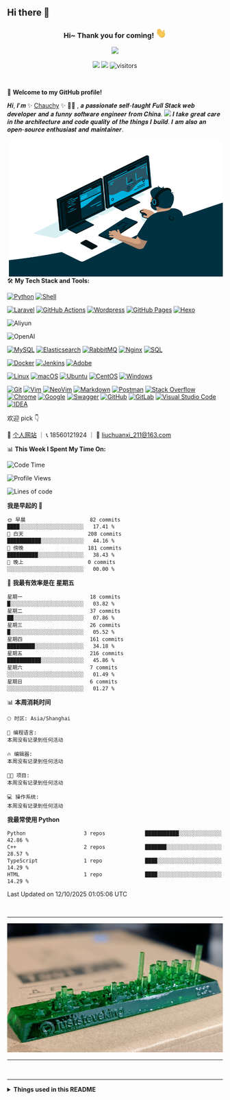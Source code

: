 ## Hi there 👋

<!--
**chauchy-Liu/chauchy-Liu** is a ✨ _special_ ✨ repository because its `README.md` (this file) appears on your GitHub profile.

Here are some ideas to get you started:

- 🔭 I’m currently working on ...
- 🌱 I’m currently learning ...
- 👯 I’m looking to collaborate on ...
- 🤔 I’m looking for help with ...
- 💬 Ask me about ...
- 📫 How to reach me: ...
- 😄 Pronouns: ...
- ⚡ Fun fact: ...
-->
<h3 align="center">
    Hi~ Thank you for coming!
    <img src="./imgs/hands.webp" width="25px">
</h3>


<!-- Typing SVG - https://github.com/DenverCoder1/readme-typing-svg -->
<!-- Typing SVG Fast Demo - https://readme-typing-svg.herokuapp.com/demo/ -->
<p align="center">
    <img src="https://readme-typing-svg.herokuapp.com?color=e65e2a&width=380&height=45&lines=Full+Stack+web+developer;Self-taught+Code+Designer;Always+learning+new+things">
</p>

<p align="center">
    <img src="https://img.shields.io/badge/gender-%F0%9F%A4%B5 gentleman-critical">
    <!-- <img src="https://img.shields.io/static/v1?label=wechat&message=Alex5198023&color=7BB32E&logo=wechat"> -->
    <a href="https://chauchy-liu.github.io" target="_blank"><img src="https://img.shields.io/badge/website-chauchy--liu.github.io-orange"></a>
    <img style="border-radius: 2px;" src="https://hits.dwyl.com/chauchy-Liu/chauchy-Liu.svg?style=flat-square" alt="visitors">

[comment]: <> ( if the badge is down, try this website https://vbr.wocr.tk/badge?page_id=chauchy-Liu&style=plastic&lcolor=590d22&logo=Github&hit=false but this page maybe have bug)
[//]: # (    <img src="https://vbr.wocr.tk/badge?page_id=chauchy-Liu&style=plastic&lcolor=590d22&logo=Github&hit=false" alt="visitors">)

</p>

<br/>

🎉 **Welcome to my GitHub profile!**

𝑯𝒊, 𝑰'𝒎 ✨ [Chauchy](https://chauchy-Liu.github.io) ✨ 🥷🏻 , 𝒂 𝒑𝒂𝒔𝒔𝒊𝒐𝒏𝒂𝒕𝒆 𝒔𝒆𝒍𝒇-𝒕𝒂𝒖𝒈𝒉𝒕 𝑭𝒖𝒍𝒍 𝑺𝒕𝒂𝒄𝒌 𝒘𝒆𝒃 𝒅𝒆𝒗𝒆𝒍𝒐𝒑𝒆𝒓 𝒂𝒏𝒅 𝒂 𝒇𝒖𝒏𝒏𝒚 𝒔𝒐𝒇𝒕𝒘𝒂𝒓𝒆 𝒆𝒏𝒈𝒊𝒏𝒆𝒆𝒓 𝒇𝒓𝒐𝒎 𝑪𝒉𝒊𝒏𝒂. <img src="./imgs/bear.gif" width="30"> 𝑰 𝒕𝒂𝒌𝒆 𝒈𝒓𝒆𝒂𝒕 𝒄𝒂𝒓𝒆 𝒊𝒏 𝒕𝒉𝒆 𝒂𝒓𝒄𝒉𝒊𝒕𝒆𝒄𝒕𝒖𝒓𝒆 𝒂𝒏𝒅 𝒄𝒐𝒅𝒆 𝒒𝒖𝒂𝒍𝒊𝒕𝒚 𝒐𝒇 𝒕𝒉𝒆 𝒕𝒉𝒊𝒏𝒈𝒔 𝑰 𝒃𝒖𝒊𝒍𝒅. 𝑰 𝒂𝒎 𝒂𝒍𝒔𝒐 𝒂𝒏 𝒐𝒑𝒆𝒏-𝒔𝒐𝒖𝒓𝒄𝒆 𝒆𝒏𝒕𝒉𝒖𝒔𝒊𝒂𝒔𝒕 𝒂𝒏𝒅 𝒎𝒂𝒊𝒏𝒕𝒂𝒊𝒏𝒆𝒓. 

<!-- code.gif -->
<img align="right" alt="GIF" src="https://github.com/chauchy-Liu/chauchy-Liu/blob/main/imgs/code.gif?raw=true" width="500" height="320" />

🛠️ **My Tech Stack and Tools:**

<p>
    <!-- <a href="https://github.com/search?q=user%3Apudongping+is%3Arepo+language%3Aphp"><img alt="PHP" src="https://img.shields.io/badge/PHP-%23777BB4.svg?logo=php&logoColor=white"></a> -->
    <!-- <a href="https://github.com/search?q=user%3Apudongping+is%3Arepo+language%3AGolang"><img alt="Golang" src="https://img.shields.io/badge/Golang-%2345b8d8.svg?logo=go&logoColor=white"></a> -->
    <a href="https://github.com/search?q=user%3Apudongping+is%3Arepo+language%3Apython"><img alt="Python" src="https://img.shields.io/badge/Python%20-%233776AB.svg?logo=python&logoColor=white"></a>
    <a href="https://github.com/search?q=user%3Apudongping+is%3Arepo+language%3AShell"><img alt="Shell" src="https://img.shields.io/badge/Shell%20-%236fba48.svg?logo=shell"></a>
    <!-- <a href="https://github.com/search?q=user%3Apudongping+is%3Arepo+language%3Acss"><img alt="CSS3" src="https://img.shields.io/badge/CSS3%20-%231572B6.svg?logo=css3&logoColor=white"></a> -->
    <!-- <a href="https://github.com/search?q=user%3Apudongping+is%3Arepo+language%3Ahtml"><img alt="HTML5" src="https://img.shields.io/badge/HTML5%20-%23E34F26.svg?logo=html5&logoColor=white"></a> -->
    <!-- <a href="https://github.com/search?q=user%3Apudongping+is%3Arepo+language%3Ajavascript"><img alt="JavaScript" src="https://img.shields.io/badge/JavaScript%20-%23F7DF1E.svg?logo=javascript&logoColor=black"></a> -->
    <!-- <a href="https://github.com/search?q=user%3Apudongping+is%3Arepo+language%3Ajavascript"><img alt="NodeJS" src="https://img.shields.io/badge/Node.js%20-%2343853D.svg?logo=node.js&logoColor=white"></a> -->
</p>

<p>
    <a href="#"><img alt="Laravel" src="https://img.shields.io/badge/Laravel%20-%23F05033.svg?logo=laravel&logoColor=white"></a>
    <!-- <a href="https://github.com/search?q=user%3Apudongping+is%3Arepo+language%3Avue"><img alt="Vue" src="https://img.shields.io/badge/Vue%20-%232b3847.svg?logo=vue.js"></a> -->
    <!-- <a href="https://github.com/search?q=user%3Apudongping+is%3Arepo+language%3ABootstrap"><img alt="Bootstrap" src="https://img.shields.io/badge/Bootstrap%20-%23554674.svg?logo=bootstrap"></a> -->
    <!-- <a href="#"><img alt="Express.js" src="https://img.shields.io/badge/Express.js%20-%23404d59.svg?logo=express&logoColor=white"></a> -->
    <a href="#"><img alt="GitHub Actions" src="https://img.shields.io/badge/GitHub%20Actions%20-%232671E5.svg?logo=github%20actions&logoColor=white"></a>
    <a href="#"><img alt="Wordpress" src="https://img.shields.io/badge/Wordpress-21759B?logo=wordpress&logoColor=white"></a>
    <a href="#"><img alt="GitHub Pages" src="https://img.shields.io/badge/GitHub%20Pages-%23327FC7.svg?logo=github&logoColor=white"></a>
    <a href="#"><img alt="Hexo" src="https://img.shields.io/badge/Hexo-%23191f25.svg?logo=hexo&logoColor=white"></a>
    <!-- <a href="#"><img alt="Swoole" src="https://img.shields.io/badge/Swoole%20-%23293339.svg?logo=&logoColor=white"></a> -->
    <!-- <a href="#"><img alt="Hyperf" src="https://img.shields.io/badge/Hyperf%20-%23018ddf.svg?logo=&logoColor=white"></a> -->
    <!-- <a href="#"><img alt="ThinkPHP" src="https://img.shields.io/badge/ThinkPHP%20-%23.svg?logo=&logoColor=white"></a> -->
    <!-- <a href="#"><img alt="Gin" src="https://img.shields.io/badge/Gin%20-%234474d2.svg?logo=&logoColor=white"></a> -->
    <!-- <a href="#"><img alt="Go-Zero" src="https://img.shields.io/badge/go--zero%20-%23b2e0ed.svg?logo=&logoColor=white"></a> -->
</p>

<p>
    <img alt="Aliyun" src="https://img.shields.io/badge/Alibaba_Cloud-FF6A00?style=flat-square&logo=alibabacloud&logoColor=white">
    <!-- <img alt="AWS" src="https://img.shields.io/badge/-AWS-%23232F3E?style=flat-square&logo=amazon-aws&logoColor=ffffff"> -->
</p>

<p>
    <img alt="OpenAI" src="https://img.shields.io/badge/OpenAI%20-black?logo=openai&style=flat-square">
</p>

<p>
    <a href="#"><img alt="MySQL" src="https://img.shields.io/badge/MySQL-%234479A1.svg?logo=mysql&logoColor=white"></a>
    <!-- <a href="#"><img alt="Redis" src="https://img.shields.io/badge/redis-%23c83d2e.svg?logo=redis&logoColor=white"></a> -->
    <a href="#"><img alt="Elasticsearch" src="https://img.shields.io/badge/Elasticsearch-%2395e0d1.svg?logo=elastic&logoColor=white"></a>
    <a href="#"><img alt="RabbitMQ" src="https://img.shields.io/badge/rabbitmq-%23FF6600.svg?&style=flat&logo=rabbitmq&logoColor=white"></a>
    <!-- <a href="#"><img alt="Prometheus" src="https://img.shields.io/badge/Prometheus-E6522C?style=flat&logo=Prometheus&logoColor=white"></a> -->
    <a href="#"><img alt="Nginx" src="https://img.shields.io/badge/-Nginx-009639?logo=nginx&logoColor=white" /></a>
    <a href="https://github.com/search?q=user%3Apudongping+is%3Arepo+language%3Asql"><img alt="SQL" src="https://img.shields.io/badge/SQL%20-%23025E8C.svg?logo=amazon-dynamodb&logoColor=white"></a>
</p>

<p>
    <a href="#"><img alt="Docker" src="https://img.shields.io/badge/Docker-2496ED?logo=docker&logoColor=white" /></a>
    <!-- <a href="#"><img alt="Kubernetes" src="https://img.shields.io/badge/-Kubernetes-%23326ce5?logo=kubernetes&logoColor=ffffff" /></a> -->
    <a href="#"><img alt="Jenkins" src="https://img.shields.io/badge/jenkins-%232C5263.svg?logo=jenkins&logoColor=white" /></a>
    <a href="#"><img alt="Adobe" src="https://img.shields.io/badge/Adobe%20-%23FF0000.svg?logo=adobe&logoColor=white"></a>
    <!-- <a href="#"><img alt="Consul" src="https://img.shields.io/badge/Consul-%23f5f5f6?logo=consul&logoColor=ce4775" /></a> -->
</p>

<p>
    <a href="#"><img alt="Linux" src="https://img.shields.io/badge/-Linux-FCC624?logo=Linux&logoColor=black" /></a>
    <a href="#"><img alt="macOS" src="https://img.shields.io/badge/MacOS-333?logo=apple&logoColor=white" /></a>
    <a href="#"><img alt="Ubuntu" src="https://img.shields.io/badge/Ubuntu-E95420?logo=ubuntu&logoColor=white" /></a>
    <!-- <a href="#"><img alt="RedHat" src="https://img.shields.io/badge/RedHat-black?logo=redhat&logoColor=da2f20" /></a> -->
    <a href="#"><img alt="CentOS" src="https://img.shields.io/badge/CentOS-3a3c3c?logo=centos&logoColor=965389" /></a>
    <a href="#"><img alt="Windows" src="https://img.shields.io/badge/Windows-0078D6?logo=windows&logoColor=white" /></a>
</p>

<p>
    <a href="#"><img alt="Git" src="https://img.shields.io/badge/Git%20-%23F05033.svg?logo=git&logoColor=white"></a>
    <a href="#"><img alt="Vim" src="https://img.shields.io/badge/-Vim-%23019733?style=flat&logo=vim&logoColor=%23ffffff"></a>
    <a href="#"><img alt="NeoVim" src="https://img.shields.io/badge/NeoVim-%2357A143.svg?&style=flat&logo=neovim&logoColor=white"></a>
    <a href="https://github.com/search?q=user%3Apudongping+is%3Arepo+language%3Amarkdown"><img alt="Markdown" src="https://img.shields.io/badge/Markdown-%23000000.svg?logo=markdown&logoColor=white"></a>
    <a href="#"><img alt="Postman" src="https://img.shields.io/badge/Postman-FF6C37?logo=postman&logoColor=white"></a>
    <a href="#"><img alt="Stack Overflow" src="https://img.shields.io/badge/-Stack%20Overflow-FE7A16?logo=stack-overflow&logoColor=white"></a>
    <a href="#"><img alt="Chrome" src="https://img.shields.io/badge/-Chrome-%23539e55?style=plastic&logo=google-chrome&logoColor=%23ffffff"></a>
    <a href="#"><img alt="Google" src="https://img.shields.io/badge/Google-f2c045?logo=google&logoColor=ffffff&style=plastic"></a>
    <a href="#"><img alt="Swagger" src="https://img.shields.io/badge/-Swagger-%23Clojure?style=flat&logo=swagger&logoColor=white"></a>
    <a href="#"><img alt="GitHub" src="https://img.shields.io/badge/github-%23121011.svg?style=flat&logo=github&logoColor=white"></a>
    <a href="#"><img alt="GitLab" src="https://img.shields.io/badge/GitLab%20-blue?logo=gitlab"></a>
    <a href="#"><img alt="Visual Studio Code" src="https://img.shields.io/badge/Visual%20Studio%20Code-0078d7.svg?logo=visual-studio-code&logoColor=white"></a>
    <a href="#"><img alt="IDEA" src="https://img.shields.io/badge/-IDEA-%23000000?style=flat&logo=IntelliJ-IDEA&logoColor=%23ffffff" /></a>
    <!-- <a href="#"><img alt="GoLand" src="https://img.shields.io/badge/GoLand-a757ef?logo=GoLand&logoColor=ffffff" /></a> -->
    <!-- <a href="#"><img alt="PhpStorm" src="https://img.shields.io/badge/PhpStorm-eb488b?logo=PhpStorm&logoColor=ffffff" /></a> -->
    <!-- <a href="#"><img alt="PyCharm" src="https://img.shields.io/badge/PyCharm-96e07d?logo=PyCharm&logoColor=ffffff" /></a> -->
    <!-- <a href="#"><img alt="WebStorm" src="https://img.shields.io/badge/WebStorm-56c1eb?logo=WebStorm&logoColor=ffffff" /></a> -->
</p>

欢迎 pick 👇

📄 [个人网站](https://chauchy-liu.github.io/)  ｜ 📞 18560121924 ｜ 📮 liuchuanxi_211@163.com

<!-- waka readme - https://github.com/athul/waka-readme -->
📊 **This Week I Spent My Time On:**
<!--START_SECTION:waka-->
![Code Time](http://img.shields.io/badge/Code%20Time-150%20hrs%2059%20mins-blue)

![Profile Views](http://img.shields.io/badge/%E4%B8%AA%E4%BA%BA%E8%B5%84%E6%96%99%E8%A7%82%E7%9C%8B%E6%AC%A1%E6%95%B0-0-blue)

![Lines of code](https://img.shields.io/badge/%E4%BB%8E%E3%80%8CHello%20World%E3%80%8D%E8%B5%B7%E6%88%91%E5%B7%B2%E7%BB%8F%E5%86%99%E4%BA%86-29.2%20million%20%E8%A1%8C%E4%BB%A3%E7%A0%81-blue)

**我是早起的 🐤** 

```text
🌞 早晨                     82 commits          ████░░░░░░░░░░░░░░░░░░░░░   17.41 % 
🌆 白天                     208 commits         ███████████░░░░░░░░░░░░░░   44.16 % 
🌃 傍晚                     181 commits         ██████████░░░░░░░░░░░░░░░   38.43 % 
🌙 晚上                     0 commits           ░░░░░░░░░░░░░░░░░░░░░░░░░   00.00 % 
```
📅 **我最有效率是在 星期五** 

```text
星期一                      18 commits          █░░░░░░░░░░░░░░░░░░░░░░░░   03.82 % 
星期二                      37 commits          ██░░░░░░░░░░░░░░░░░░░░░░░   07.86 % 
星期三                      26 commits          █░░░░░░░░░░░░░░░░░░░░░░░░   05.52 % 
星期四                      161 commits         █████████░░░░░░░░░░░░░░░░   34.18 % 
星期五                      216 commits         ███████████░░░░░░░░░░░░░░   45.86 % 
星期六                      7 commits           ░░░░░░░░░░░░░░░░░░░░░░░░░   01.49 % 
星期日                      6 commits           ░░░░░░░░░░░░░░░░░░░░░░░░░   01.27 % 
```


📊 **本周消耗时间** 

```text
🕑︎ 时区: Asia/Shanghai

💬 编程语言: 
本周没有记录到任何活动

🔥 编辑器: 
本周没有记录到任何活动

🐱‍💻 项目: 
本周没有记录到任何活动

💻 操作系统: 
本周没有记录到任何活动
```

**我最常使用 Python** 

```text
Python                   3 repos             ███████████░░░░░░░░░░░░░░   42.86 % 
C++                      2 repos             ███████░░░░░░░░░░░░░░░░░░   28.57 % 
TypeScript               1 repo              ████░░░░░░░░░░░░░░░░░░░░░   14.29 % 
HTML                     1 repo              ████░░░░░░░░░░░░░░░░░░░░░   14.29 % 
```




 Last Updated on 12/10/2025 01:05:06 UTC
<!--END_SECTION:waka-->
<br/>

---

![佛系开发](imgs/view.png)

---

<br/>


---

<details>
  <summary><b>Things used in this README</b></summary>
  <br>
  <ol>
    <li>
        <a href="https://github.com/DenverCoder1/readme-typing-svg">Typing SVG</a>
    </li>
    <li>
        <a href="https://www.dute.org/weird-fonts">怪异英文生成器</a>
    </li>
    <li>
      <a href="https://github.com/Nathan13888/VisitorBadgeReloaded">Visitor Badge Reloaded</a>
    </li>
    <li>
      <a href="https://github.com/lowlighter/metrics">Lowlighter's Metrics</a>
    </li>
    <li>
      <a href="https://github.com/athul/waka-readme">waka-readme</a>
    </li>
    <li>
      <a href="https://github.com/anuraghazra/github-readme-stats">github-readme-stats</a>
    </li>
    <li>
        <a href="https://github.com/ashutosh00710/github-readme-activity-graph">github-readme-activity-graph</a>
    </li>
    <li>
        <a href="https://shields.io">Shields.io</a>
    </li>
    <li>
        <a href="https://hits.dwyl.com/">HITS</a>
    </li>
  </ol>
</details>

